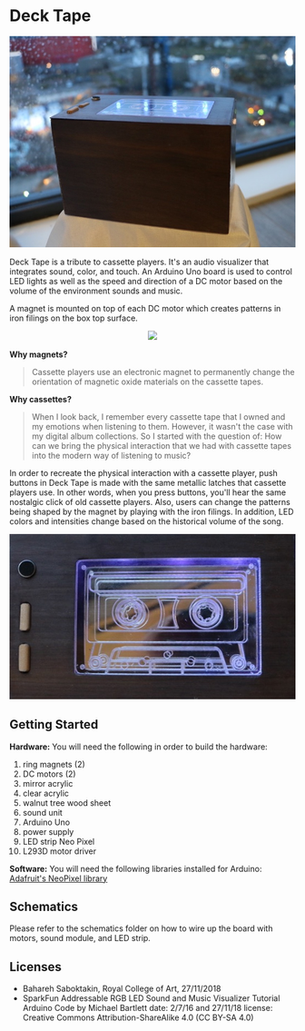 
# Deck Tape 

<p align="center">
  <img src="https://github.com/TakinB/Gizmo/blob/master/side%20view.jpg?raw=true"/>
</p>

Deck Tape is a tribute to cassette players. It's an audio visualizer that integrates sound, color, and touch. 
An Arduino Uno board is used to control LED lights as well as the speed and direction of a DC motor based on the volume of the environment sounds and music.

A magnet is mounted on top of each DC motor which creates patterns in iron filings on the box top surface.

<p align="center">
  <img src="https://github.com/TakinB/Gizmo/blob/master/flowchart.jpg?raw=true"/>
</p>

**Why magnets?** 
>Cassette players use an electronic magnet to permanently change the orientation of magnetic oxide materials on the cassette tapes.

**Why cassettes?**  
>When I look back, I remember every cassette tape that I owned and my emotions when listening to them. However, it wasn't the case with my digital album collections. So I started with the question of: How can we bring the physical interaction that we had with cassette tapes into the modern way of listening to music?

In order to recreate the physical interaction with a cassette player, push buttons in Deck Tape is made with the same metallic latches that cassette players use. In other words, when you press buttons, you'll hear the same nostalgic click of old cassette players.
Also, users can change the patterns being shaped by the magnet by playing with the iron filings. In addition, LED colors and intensities change based on the historical volume of the song.

<p align="center">
  <img src="https://github.com/TakinB/Gizmo/blob/master/top%20view.jpg?raw=true"/>
</p>

## Getting Started
**Hardware:**
You will need the following in order to build the hardware:

 1. ring magnets (2) 
 2. DC motors (2)
 3. mirror acrylic 
 4. clear acrylic 
 5. walnut tree wood sheet
 6.  sound unit 
 7. Arduino Uno 
 8. power supply 
 9. LED strip Neo Pixel 
 10. L293D motor driver

**Software:**
You will need the following libraries installed for Arduino:
[Adafruit's NeoPixel library](https://github.com/adafruit/Adafruit_NeoPixel)

## Schematics
Please refer to the schematics folder on how to wire up the board with motors, sound module, and LED strip.

## Licenses

 - Bahareh Saboktakin, Royal College of Art, 27/11/2018
 - SparkFun Addressable RGB LED Sound and Music Visualizer Tutorial Arduino Code by Michael Bartlett date: 2/7/16 and 27/11/18 license: Creative Commons Attribution-ShareAlike 4.0 (CC BY-SA 4.0)








